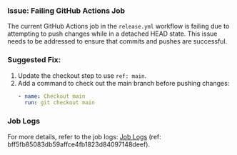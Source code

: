 ### Issue: Failing GitHub Actions Job

The current GitHub Actions job in the `release.yml` workflow is failing due to attempting to push changes while in a detached HEAD state. This issue needs to be addressed to ensure that commits and pushes are successful.

### Suggested Fix:
1. Update the checkout step to use `ref: main`.
2. Add a command to check out the main branch before pushing changes:
   ```yaml
   - name: Checkout main
     run: git checkout main
   ```

### Job Logs
For more details, refer to the job logs: [Job Logs](https://github.com/igormcsouza/gpt4shell/actions/runs/17009439905/job/48223477164) (ref: bff5fb85083db59affce4fb1823d84097148deef).